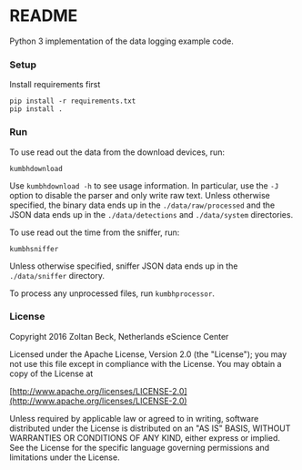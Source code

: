 # README #

Python 3 implementation of the data logging example code.

### Setup ###

Install requirements first

```shell
pip install -r requirements.txt
pip install .
```

### Run ###

To use read out the data from the download devices, run:

```shell
kumbhdownload
```
Use `kumbhdownload -h` to see usage information. In particular, use the `-J` option to disable the parser and only write raw text.
Unless otherwise specified, the binary data ends up in the `./data/raw/processed` and the JSON data ends up in the `./data/detections` and `./data/system` directories.

To use read out the time from the sniffer, run:

```shell
kumbhsniffer
```
Unless otherwise specified, sniffer JSON data ends up in the `./data/sniffer` directory.

To process any unprocessed files, run `kumbhprocessor`.

### License ###

Copyright 2016 Zoltan Beck, Netherlands eScience Center

Licensed under the Apache License, Version 2.0 (the "License");
you may not use this file except in compliance with the License.
You may obtain a copy of the License at

[http://www.apache.org/licenses/LICENSE-2.0](http://www.apache.org/licenses/LICENSE-2.0)

Unless required by applicable law or agreed to in writing, software
distributed under the License is distributed on an "AS IS" BASIS,
WITHOUT WARRANTIES OR CONDITIONS OF ANY KIND, either express or implied.
See the License for the specific language governing permissions and
limitations under the License.
